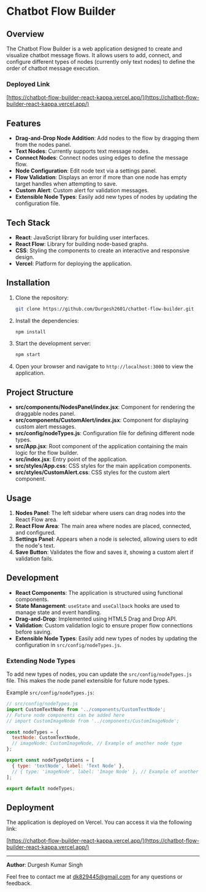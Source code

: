 # Chatbot Flow Builder

## Overview

The Chatbot Flow Builder is a web application designed to create and visualize chatbot message flows. It allows users to add, connect, and configure different types of nodes (currently only text nodes) to define the order of chatbot message execution.

### Deployed Link

[https://chatbot-flow-builder-react-kappa.vercel.app/](https://chatbot-flow-builder-react-kappa.vercel.app/)

## Features

- **Drag-and-Drop Node Addition**: Add nodes to the flow by dragging them from the nodes panel.
- **Text Nodes**: Currently supports text message nodes.
- **Connect Nodes**: Connect nodes using edges to define the message flow.
- **Node Configuration**: Edit node text via a settings panel.
- **Flow Validation**: Displays an error if more than one node has empty target handles when attempting to save.
- **Custom Alert**: Custom alert for validation messages.
- **Extensible Node Types**: Easily add new types of nodes by updating the configuration file.

## Tech Stack

- **React**: JavaScript library for building user interfaces.
- **React Flow**: Library for building node-based graphs.
- **CSS**: Styling the components to create an interactive and responsive design.
- **Vercel**: Platform for deploying the application.

## Installation

1. Clone the repository:

   ```bash
   git clone https://github.com/Durgesh2601/chatbot-flow-builder.git
   ```

2. Install the dependencies:

   ```bash
   npm install
   ```

3. Start the development server:

   ```bash
   npm start
   ```

4. Open your browser and navigate to `http://localhost:3000` to view the application.

## Project Structure

- **src/components/NodesPanel/index.jsx**: Component for rendering the draggable nodes panel.
- **src/components/CustomAlert/index.jsx**: Component for displaying custom alert messages.
- **src/config/nodeTypes.js**: Configuration file for defining different node types.
- **src/App.jsx**: Root component of the application containing the main logic for the flow builder.
- **src/index.jsx**: Entry point of the application.
- **src/styles/App.css**: CSS styles for the main application components.
- **src/styles/CustomAlert.css**: CSS styles for the custom alert component.

## Usage

1. **Nodes Panel**: The left sidebar where users can drag nodes into the React Flow area.
2. **React Flow Area**: The main area where nodes are placed, connected, and configured.
3. **Settings Panel**: Appears when a node is selected, allowing users to edit the node's text.
4. **Save Button**: Validates the flow and saves it, showing a custom alert if validation fails.

## Development

- **React Components**: The application is structured using functional components.
- **State Management**: `useState` and `useCallback` hooks are used to manage state and event handling.
- **Drag-and-Drop**: Implemented using HTML5 Drag and Drop API.
- **Validation**: Custom validation logic to ensure proper flow connections before saving.
- **Extensible Node Types**: Easily add new types of nodes by updating the configuration in `src/config/nodeTypes.js`.

### Extending Node Types

To add new types of nodes, you can update the `src/config/nodeTypes.js` file. This makes the node panel extensible for future node types.

Example `src/config/nodeTypes.js`:

```javascript
// src/config/nodeTypes.js
import CustomTextNode from '../components/CustomTextNode';
// Future node components can be added here
// import CustomImageNode from '../components/CustomImageNode';

const nodeTypes = {
  textNode: CustomTextNode,
  // imageNode: CustomImageNode, // Example of another node type
};

export const nodeTypeOptions = [
  { type: 'textNode', label: 'Text Node' },
  // { type: 'imageNode', label: 'Image Node' }, // Example of another node type
];

export default nodeTypes;
```

## Deployment

The application is deployed on Vercel. You can access it via the following link:

[https://chatbot-flow-builder-react-kappa.vercel.app/](https://chatbot-flow-builder-react-kappa.vercel.app/)

---

**Author**: Durgesh Kumar Singh

Feel free to contact me at [dk829445@gmail.com](mailto:dk829445@gmail.com) for any questions or feedback.